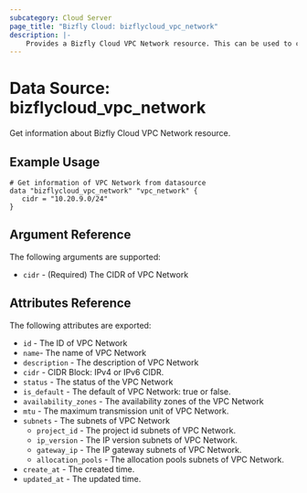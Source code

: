 ```yaml
---
subcategory: Cloud Server
page_title: "Bizfly Cloud: bizflycloud_vpc_network"
description: |-
    Provides a Bizfly Cloud VPC Network resource. This can be used to create, modify, and delete VPC Networks.
---
```


# Data Source: bizflycloud_vpc_network

Get information about Bizfly Cloud VPC Network resource.

## Example Usage

```hcl
# Get information of VPC Network from datasource
data "bizflycloud_vpc_network" "vpc_network" {
   cidr = "10.20.9.0/24"
}
```

## Argument Reference

The following arguments are supported:

-   `cidr` - (Required) The CIDR of VPC Network

## Attributes Reference

The following attributes are exported:

-   `id` - The ID of VPC Network
-   `name`- The name of VPC Network
-   `description` - The description of VPC Network
-   `cidr` - CIDR Block: IPv4 or IPv6 CIDR.
-   `status` - The status of the VPC Network
-   `is_default` - The default of VPC Network: true or false.
-   `availability_zones` - The availability zones of the VPC Network
-   `mtu` - The maximum transmission unit of VPC Network.
-   `subnets` - The subnets of VPC Network
    -   `project_id` - The project id subnets of VPC Network.
    -   `ip_version` - The IP version subnets of VPC Network.
    -   `gateway_ip` - The IP gateway subnets of VPC Network.
    -   `allocation_pools` - The allocation pools subnets of VPC Network.
-   `create_at` - The created time.
-   `updated_at` - The updated time.
